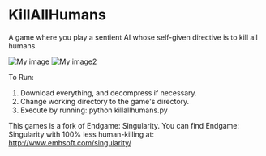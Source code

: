 # KillAllHumans
A game where you play a sentient AI whose self-given directive is to kill all humans.

![My image](aluminiumi.github.io/killallhumans-site/screen_2017.04.23_05.49.09.662065243.jpg)
![My image2](aluminiumi.github.io/killallhumans-site/screen_2017.04.23_05.53.58.776830076.jpg)

To Run:
1) Download everything, and decompress if necessary.
2) Change working directory to the game's directory.
3) Execute by running: python killallhumans.py

This games is a fork of Endgame: Singularity.
You can find Endgame: Singularity with 100% less human-killing at: 
http://www.emhsoft.com/singularity/ 
